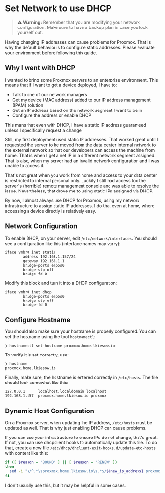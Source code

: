 Set Network to use DHCP
=======================

> __⚠ Warning:__ Remember that you are modifying your network configuration.
> Make sure to have a backup plan in case you lock yourself out.

Having changing IP addresses can cause problems for Proxmox.
That is why the default behavior is to configure static addresses.
Please evaluate your environment before following this guide.


## Why I went with DHCP

I wanted to bring some Proxmox servers to an enterprise environment.
This means that if I want to get a device deployed, I have to:

- Talk to one of our network managers
- Get my device (MAC address) added to our IP address management (IPAM) solution
- Get an IP address based on the network segment I want to be in
- Configure the address or enable DHCP

This mans that even with DHCP, I have a static IP address guaranteed unless I specifically request a change.

Still, my first deployment used static IP addresses.
That worked great until I requested the server to be moved from the data center internal network to the external network so that our developers can access the machine from home.
That is when I get a net IP in a different network segment assigned.
That is also, when my server had an invalid network configuration and I was unable to access it.

That's not great when you work from home and access to your data center is restricted to internal personal only.
Luckily I still had access too the server's (horrible) remote management console and was able to resolve the issue.
Nevertheless, that drove me to using static IPs assigned via DHCP.

By now, I almost always use DHCP for Proxmox, using my network infrastructure to assign static IP addresses.
I do that even at home, where accessing a device directly is relatively easy.


## Network Configuration

To enable DHCP, on your server, edit `/etc/network/interfaces`.
You should see a configuration like this (interface names may varry):

```
iface vmbr0 inet static
        address 192.168.1.157/24
        gateway 192.168.1.1
        bridge-ports enp5s0
        bridge-stp off
        bridge-fd 0
```

Modify this block and turn it into a DHCP configuration:

```
iface vmbr0 inet dhcp
        bridge-ports enp5s0
        bridge-stp off
        bridge-fd 0
```


## Configure Hostname

You should also make sure your hostname is properly configured.
You can set the hostname using the tool `hostnamectl`:

```
❯ hostnamectl set-hostname proxmox.home.lkiesow.io
```

To verify it is set correctly, use:

```
❯ hostname
proxmox.home.lkiesow.io
```

Finally, make sure, the hostname is entered correctly in `/etc/hosts`.
The file should look somewhat like this:

```
127.0.0.1      localhost.localdomain localhost
192.168.1.157  proxmox.home.lkiesow.io proxmox
```


## Dynamic Host Configuration

On a Proxmox server, when updating the IP address, `/etc/hosts` must be updated as well.
That is why just enabling DHCP can cause problems.

If you can use your infrastructure to ensure IPs do not change, that's great.
If not, you can use dhcpclient hooks to automatically update this file.
To do that, create a new file `/etc/dhcp/dhclient-exit-hooks.d/update-etc-hosts` with content like this:

```sh
if ([ $reason = "BOUND" ] || [ $reason = "RENEW" ])
then
  sed -i "s/^.*\sproxmox.home.lkiesow.io\s.*$/${new_ip_address} proxmox.home.lkiesow.io proxmox/" /etc/hosts
fi
```

I don't usually use this, but it may be helpful in some cases.
